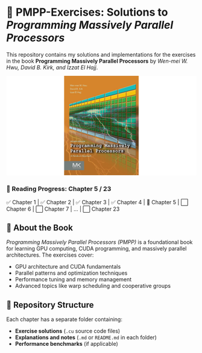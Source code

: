 # 🚀 PMPP-Exercises: Solutions to *Programming Massively Parallel Processors*

This repository contains my solutions and implementations for the exercises in the book **Programming Massively Parallel Processors** by *Wen-mei W. Hwu, David B. Kirk, and Izzat El Hajj*.

![Front Page](front_page.png)

### 📖 Reading Progress: **Chapter 5 / 23**

✅ Chapter 1 | ✅ Chapter 2 | ✅ Chapter 3 | ✅ Chapter 4 | 🔄 Chapter 5 | ⬜ Chapter 6 | ⬜ Chapter 7 | ... | ⬜ Chapter 23

## 📖 About the Book
*Programming Massively Parallel Processors (PMPP)* is a foundational book for learning GPU computing, CUDA programming, and massively parallel architectures. The exercises cover:
- GPU architecture and CUDA fundamentals
- Parallel patterns and optimization techniques
- Performance tuning and memory management
- Advanced topics like warp scheduling and cooperative groups

## 📂 Repository Structure
Each chapter has a separate folder containing:
- **Exercise solutions** (`.cu` source code files)
- **Explanations and notes** (`.md` or `README.md` in each folder)
- **Performance benchmarks** (if applicable)

